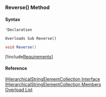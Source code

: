 ﻿### Reverse() Method

#### Syntax

```vbnet
'Declaration

Overloads Sub Reverse() 
```

```csharp
void Reverse()
```

[!include[Requirements](../partials/requirements.md)]

#### Reference

[IHierarchicalStringElementCollection Interface](fcSDK~FChoice.Foundation.Clarify.DataObjects.IHierarchicalStringElementCollection.md)  
[IHierarchicalStringElementCollection Members](fcSDK~FChoice.Foundation.Clarify.DataObjects.IHierarchicalStringElementCollection_members.md)  
[Overload List](fcSDK~FChoice.Foundation.Clarify.DataObjects.IHierarchicalStringElementCollection~Reverse.md)